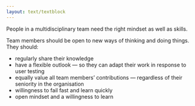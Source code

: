 ```yaml
---
layout: text/textblock
---
```


People in a multidisciplinary team need the right mindset as well as skills.

Team members should be open to new ways of thinking and doing things. They should:
- regularly share their knowledge
- have a flexible outlook — so they can adapt their work in response to user testing
- equally value all team members’ contributions — regardless of their seniority in the organisation
- willingness to fail fast and learn quickly
- open mindset and a willingness to learn
